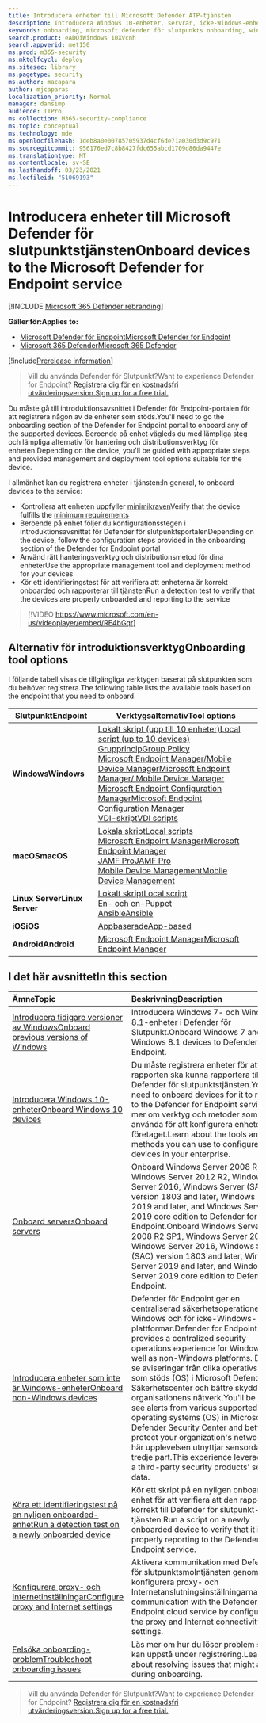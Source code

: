 ```yaml
---
title: Introducera enheter till Microsoft Defender ATP-tjänsten
description: Introducera Windows 10-enheter, servrar, icke-Windows-enheter och lär dig hur du kör ett identifieringstest.
keywords: onboarding, microsoft defender för slutpunkts onboarding, windows atp onboarding, sccm, grupprincip, mdm, lokalt skript, identifieringstest
search.product: eADQiWindows 10XVcnh
search.appverid: met150
ms.prod: m365-security
ms.mktglfcycl: deploy
ms.sitesec: library
ms.pagetype: security
ms.author: macapara
author: mjcaparas
localization_priority: Normal
manager: dansimp
audience: ITPro
ms.collection: M365-security-compliance
ms.topic: conceptual
ms.technology: mde
ms.openlocfilehash: 1deb8a0e00785705937d4cf6de71a030d3d9c971
ms.sourcegitcommit: 956176ed7c8b8427fdc655abcd1709d86da9447e
ms.translationtype: MT
ms.contentlocale: sv-SE
ms.lasthandoff: 03/23/2021
ms.locfileid: "51069193"
---
```

# <a name="onboard-devices-to-the-microsoft-defender-for-endpoint-service"></a><span data-ttu-id="e0544-104">Introducera enheter till Microsoft Defender för slutpunktstjänsten</span><span class="sxs-lookup"><span data-stu-id="e0544-104">Onboard devices to the Microsoft Defender for Endpoint service</span></span>

[!INCLUDE [Microsoft 365 Defender rebranding](../../includes/microsoft-defender.md)]

<span data-ttu-id="e0544-105">**Gäller för:**</span><span class="sxs-lookup"><span data-stu-id="e0544-105">**Applies to:**</span></span>
- [<span data-ttu-id="e0544-106">Microsoft Defender för Endpoint</span><span class="sxs-lookup"><span data-stu-id="e0544-106">Microsoft Defender for Endpoint</span></span>](https://go.microsoft.com/fwlink/p/?linkid=2146631)
- [<span data-ttu-id="e0544-107">Microsoft 365 Defender</span><span class="sxs-lookup"><span data-stu-id="e0544-107">Microsoft 365 Defender</span></span>](https://go.microsoft.com/fwlink/?linkid=2118804)

[!include[Prerelease information](../../includes/prerelease.md)]

><span data-ttu-id="e0544-108">Vill du använda Defender för Slutpunkt?</span><span class="sxs-lookup"><span data-stu-id="e0544-108">Want to experience Defender for Endpoint?</span></span> [<span data-ttu-id="e0544-109">Registrera dig för en kostnadsfri utvärderingsversion.</span><span class="sxs-lookup"><span data-stu-id="e0544-109">Sign up for a free trial.</span></span>](https://www.microsoft.com/microsoft-365/windows/microsoft-defender-atp?ocid=docs-wdatp-onboardconfigure-abovefoldlink)

<span data-ttu-id="e0544-110">Du måste gå till introduktionsavsnittet i Defender för Endpoint-portalen för att registrera någon av de enheter som stöds.</span><span class="sxs-lookup"><span data-stu-id="e0544-110">You'll need to go the onboarding section of the Defender for Endpoint portal to onboard any of the supported devices.</span></span> <span data-ttu-id="e0544-111">Beroende på enhet vägleds du med lämpliga steg och lämpliga alternativ för hantering och distributionsverktyg för enheten.</span><span class="sxs-lookup"><span data-stu-id="e0544-111">Depending on the device, you'll be guided with appropriate steps and provided management and deployment tool options suitable for the device.</span></span> 

<span data-ttu-id="e0544-112">I allmänhet kan du registrera enheter i tjänsten:</span><span class="sxs-lookup"><span data-stu-id="e0544-112">In general, to onboard devices to the service:</span></span>

- <span data-ttu-id="e0544-113">Kontrollera att enheten uppfyller [minimikraven](minimum-requirements.md)</span><span class="sxs-lookup"><span data-stu-id="e0544-113">Verify that the device fulfills the [minimum requirements](minimum-requirements.md)</span></span>
- <span data-ttu-id="e0544-114">Beroende på enhet följer du konfigurationsstegen i introduktionsavsnittet för Defender för slutpunktsportalen</span><span class="sxs-lookup"><span data-stu-id="e0544-114">Depending on the device, follow the configuration steps provided in the onboarding section of the Defender for Endpoint portal</span></span>
- <span data-ttu-id="e0544-115">Använd rätt hanteringsverktyg och distributionsmetod för dina enheter</span><span class="sxs-lookup"><span data-stu-id="e0544-115">Use the appropriate management tool and deployment method for your devices</span></span>
- <span data-ttu-id="e0544-116">Kör ett identifieringstest för att verifiera att enheterna är korrekt onboarded och rapporterar till tjänsten</span><span class="sxs-lookup"><span data-stu-id="e0544-116">Run a detection test to verify that the devices are properly onboarded and reporting to the service</span></span>

>[!VIDEO https://www.microsoft.com/en-us/videoplayer/embed/RE4bGqr]

## <a name="onboarding-tool-options"></a><span data-ttu-id="e0544-117">Alternativ för introduktionsverktyg</span><span class="sxs-lookup"><span data-stu-id="e0544-117">Onboarding tool options</span></span>
<span data-ttu-id="e0544-118">I följande tabell visas de tillgängliga verktygen baserat på slutpunkten som du behöver registrera.</span><span class="sxs-lookup"><span data-stu-id="e0544-118">The following table lists the available tools based on the endpoint that you need to onboard.</span></span>

| <span data-ttu-id="e0544-119">Slutpunkt</span><span class="sxs-lookup"><span data-stu-id="e0544-119">Endpoint</span></span>     | <span data-ttu-id="e0544-120">Verktygsalternativ</span><span class="sxs-lookup"><span data-stu-id="e0544-120">Tool options</span></span>                       |
|--------------|------------------------------------------|
| <span data-ttu-id="e0544-121">**Windows**</span><span class="sxs-lookup"><span data-stu-id="e0544-121">**Windows**</span></span>  |  [<span data-ttu-id="e0544-122">Lokalt skript (upp till 10 enheter)</span><span class="sxs-lookup"><span data-stu-id="e0544-122">Local script (up to 10 devices)</span></span>](configure-endpoints-script.md) <br>  [<span data-ttu-id="e0544-123">Grupprincip</span><span class="sxs-lookup"><span data-stu-id="e0544-123">Group Policy</span></span>](configure-endpoints-gp.md) <br>  [<span data-ttu-id="e0544-124">Microsoft Endpoint Manager/Mobile Device Manager</span><span class="sxs-lookup"><span data-stu-id="e0544-124">Microsoft Endpoint Manager/ Mobile Device Manager</span></span>](configure-endpoints-mdm.md) <br>   [<span data-ttu-id="e0544-125">Microsoft Endpoint Configuration Manager</span><span class="sxs-lookup"><span data-stu-id="e0544-125">Microsoft Endpoint Configuration Manager</span></span>](configure-endpoints-sccm.md) <br> [<span data-ttu-id="e0544-126">VDI-skript</span><span class="sxs-lookup"><span data-stu-id="e0544-126">VDI scripts</span></span>](configure-endpoints-vdi.md)   |
| <span data-ttu-id="e0544-127">**macOS**</span><span class="sxs-lookup"><span data-stu-id="e0544-127">**macOS**</span></span>    | [<span data-ttu-id="e0544-128">Lokala skript</span><span class="sxs-lookup"><span data-stu-id="e0544-128">Local scripts</span></span>](mac-install-manually.md) <br> [<span data-ttu-id="e0544-129">Microsoft Endpoint Manager</span><span class="sxs-lookup"><span data-stu-id="e0544-129">Microsoft Endpoint Manager</span></span>](mac-install-with-intune.md) <br> [<span data-ttu-id="e0544-130">JAMF Pro</span><span class="sxs-lookup"><span data-stu-id="e0544-130">JAMF Pro</span></span>](mac-install-with-jamf.md) <br> [<span data-ttu-id="e0544-131">Mobile Device Management</span><span class="sxs-lookup"><span data-stu-id="e0544-131">Mobile Device Management</span></span>](mac-install-with-other-mdm.md) |
| <span data-ttu-id="e0544-132">**Linux Server**</span><span class="sxs-lookup"><span data-stu-id="e0544-132">**Linux Server**</span></span> | [<span data-ttu-id="e0544-133">Lokalt skript</span><span class="sxs-lookup"><span data-stu-id="e0544-133">Local script</span></span>](linux-install-manually.md) <br> [<span data-ttu-id="e0544-134">En- och en-</span><span class="sxs-lookup"><span data-stu-id="e0544-134">Puppet</span></span>](linux-install-with-puppet.md) <br> [<span data-ttu-id="e0544-135">Ansible</span><span class="sxs-lookup"><span data-stu-id="e0544-135">Ansible</span></span>](linux-install-with-ansible.md)|
| <span data-ttu-id="e0544-136">**iOS**</span><span class="sxs-lookup"><span data-stu-id="e0544-136">**iOS**</span></span>      | [<span data-ttu-id="e0544-137">Appbaserade</span><span class="sxs-lookup"><span data-stu-id="e0544-137">App-based</span></span>](ios-install.md)                                |
| <span data-ttu-id="e0544-138">**Android**</span><span class="sxs-lookup"><span data-stu-id="e0544-138">**Android**</span></span>  | [<span data-ttu-id="e0544-139">Microsoft Endpoint Manager</span><span class="sxs-lookup"><span data-stu-id="e0544-139">Microsoft Endpoint Manager</span></span>](android-intune.md)               | 




## <a name="in-this-section"></a><span data-ttu-id="e0544-140">I det här avsnittet</span><span class="sxs-lookup"><span data-stu-id="e0544-140">In this section</span></span>
<span data-ttu-id="e0544-141">Ämne</span><span class="sxs-lookup"><span data-stu-id="e0544-141">Topic</span></span> | <span data-ttu-id="e0544-142">Beskrivning</span><span class="sxs-lookup"><span data-stu-id="e0544-142">Description</span></span>
:---|:---
[<span data-ttu-id="e0544-143">Introducera tidigare versioner av Windows</span><span class="sxs-lookup"><span data-stu-id="e0544-143">Onboard previous versions of Windows</span></span>](onboard-downlevel.md)| <span data-ttu-id="e0544-144">Introducera Windows 7- och Windows 8.1-enheter i Defender för Slutpunkt.</span><span class="sxs-lookup"><span data-stu-id="e0544-144">Onboard Windows 7 and Windows 8.1 devices to Defender for Endpoint.</span></span> 
[<span data-ttu-id="e0544-145">Introducera Windows 10-enheter</span><span class="sxs-lookup"><span data-stu-id="e0544-145">Onboard Windows 10 devices</span></span>](configure-endpoints.md) | <span data-ttu-id="e0544-146">Du måste registrera enheter för att rapporten ska kunna rapportera till Defender för slutpunktstjänsten.</span><span class="sxs-lookup"><span data-stu-id="e0544-146">You'll need to onboard devices for it to report to the Defender for Endpoint service.</span></span> <span data-ttu-id="e0544-147">Läs mer om verktyg och metoder som du kan använda för att konfigurera enheter i företaget.</span><span class="sxs-lookup"><span data-stu-id="e0544-147">Learn about the tools and methods you can use to configure devices in your enterprise.</span></span>
[<span data-ttu-id="e0544-148">Onboard servers</span><span class="sxs-lookup"><span data-stu-id="e0544-148">Onboard servers</span></span>](configure-server-endpoints.md) |  <span data-ttu-id="e0544-149">Onboard Windows Server 2008 R2 SP1, Windows Server 2012 R2, Windows Server 2016, Windows Server (SACK) version 1803 and later, Windows Server 2019 and later, and Windows Server 2019 core edition to Defender for Endpoint.</span><span class="sxs-lookup"><span data-stu-id="e0544-149">Onboard Windows Server 2008 R2 SP1, Windows Server 2012 R2, Windows Server 2016, Windows Server (SAC) version 1803 and later, Windows Server 2019 and later, and Windows Server 2019 core edition to Defender for Endpoint.</span></span>
[<span data-ttu-id="e0544-150">Introducera enheter som inte är Windows-enheter</span><span class="sxs-lookup"><span data-stu-id="e0544-150">Onboard non-Windows devices</span></span>](configure-endpoints-non-windows.md) | <span data-ttu-id="e0544-151">Defender för Endpoint ger en centraliserad säkerhetsoperationer för Windows och för icke-Windows-plattformar.</span><span class="sxs-lookup"><span data-stu-id="e0544-151">Defender for Endpoint provides a centralized security operations experience for Windows as well as non-Windows platforms.</span></span> <span data-ttu-id="e0544-152">Du kan se aviseringar från olika operativsystem som stöds (OS) i Microsoft Defender Säkerhetscenter och bättre skydda organisationens nätverk.</span><span class="sxs-lookup"><span data-stu-id="e0544-152">You'll be able to see alerts from various supported operating systems (OS) in Microsoft Defender Security Center and better protect your organization's network.</span></span> <span data-ttu-id="e0544-153">Den här upplevelsen utnyttjar sensordata från tredje part.</span><span class="sxs-lookup"><span data-stu-id="e0544-153">This experience leverages on a third-party security products' sensor data.</span></span> 
[<span data-ttu-id="e0544-154">Köra ett identifieringstest på en nyligen onboarded-enhet</span><span class="sxs-lookup"><span data-stu-id="e0544-154">Run a detection test on a newly onboarded device</span></span>](run-detection-test.md) | <span data-ttu-id="e0544-155">Kör ett skript på en nyligen onboarded-enhet för att verifiera att den rapporterar korrekt till Defender för slutpunkt-tjänsten.</span><span class="sxs-lookup"><span data-stu-id="e0544-155">Run a script on a newly onboarded device to verify that it is properly reporting to the Defender for Endpoint service.</span></span>
[<span data-ttu-id="e0544-156">Konfigurera proxy- och Internetinställningar</span><span class="sxs-lookup"><span data-stu-id="e0544-156">Configure proxy and Internet settings</span></span>](configure-proxy-internet.md)| <span data-ttu-id="e0544-157">Aktivera kommunikation med Defender för slutpunktsmolntjänsten genom att konfigurera proxy- och Internetanslutningsinställningarna.</span><span class="sxs-lookup"><span data-stu-id="e0544-157">Enable communication with the Defender for Endpoint cloud service by configuring the proxy and Internet connectivity settings.</span></span>
[<span data-ttu-id="e0544-158">Felsöka onboarding-problem</span><span class="sxs-lookup"><span data-stu-id="e0544-158">Troubleshoot onboarding issues</span></span>](troubleshoot-onboarding.md) | <span data-ttu-id="e0544-159">Läs mer om hur du löser problem som kan uppstå under registrering.</span><span class="sxs-lookup"><span data-stu-id="e0544-159">Learn about resolving issues that might arise during onboarding.</span></span>

><span data-ttu-id="e0544-160">Vill du använda Defender för Slutpunkt?</span><span class="sxs-lookup"><span data-stu-id="e0544-160">Want to experience Defender for Endpoint?</span></span> [<span data-ttu-id="e0544-161">Registrera dig för en kostnadsfri utvärderingsversion.</span><span class="sxs-lookup"><span data-stu-id="e0544-161">Sign up for a free trial.</span></span>](https://www.microsoft.com/microsoft-365/windows/microsoft-defender-atp?ocid=docs-wdatp-onboardconfigure-belowfoldlink)
